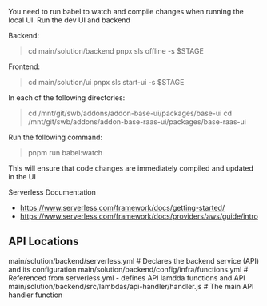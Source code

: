 You need to run babel to watch and compile changes when running the local UI.
Run the dev UI and backend

Backend:
> cd main/solution/backend
> pnpx sls offline -s $STAGE

Frontend:
> cd main/solution/ui
> pnpx sls start-ui -s $STAGE

In each of the following directories:
> cd /mnt/git/swb/addons/addon-base-ui/packages/base-ui
> cd /mnt/git/swb/addons/addon-base-raas-ui/packages/base-raas-ui

Run the following command:
> pnpm run babel:watch

This will ensure that code changes are immediately compiled and updated in the UI

Serverless Documentation
- https://www.serverless.com/framework/docs/getting-started/
- https://www.serverless.com/framework/docs/providers/aws/guide/intro

## API Locations ##
main/solution/backend/serverless.yml # Declares the backend service (API) and its configuration
main/solution/backend/config/infra/functions.yml # Referenced from serverless.yml - defines API lamdda functions and API
main/solution/backend/src/lambdas/api-handler/handler.js # The main API handler function
